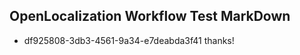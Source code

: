 ## OpenLocalization Workflow Test MarkDown
* df925808-3db3-4561-9a34-e7deabda3f41 thanks!

<!--HONumber=Aug16_HO5-->


